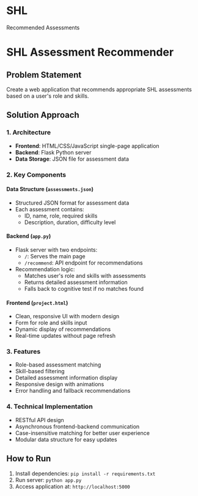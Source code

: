 # SHL
Recommended Assessments
# SHL Assessment Recommender

## Problem Statement
Create a web application that recommends appropriate SHL assessments based on a user's role and skills.

## Solution Approach

### 1. Architecture
- **Frontend**: HTML/CSS/JavaScript single-page application
- **Backend**: Flask Python server
- **Data Storage**: JSON file for assessment data

### 2. Key Components

#### Data Structure (`assessments.json`)
- Structured JSON format for assessment data
- Each assessment contains:
  - ID, name, role, required skills
  - Description, duration, difficulty level

#### Backend (`app.py`)
- Flask server with two endpoints:
  - `/`: Serves the main page
  - `/recommend`: API endpoint for recommendations
- Recommendation logic:
  - Matches user's role and skills with assessments
  - Returns detailed assessment information
  - Falls back to cognitive test if no matches found

#### Frontend (`project.html`)
- Clean, responsive UI with modern design
- Form for role and skills input
- Dynamic display of recommendations
- Real-time updates without page refresh

### 3. Features
- Role-based assessment matching
- Skill-based filtering
- Detailed assessment information display
- Responsive design with animations
- Error handling and fallback recommendations

### 4. Technical Implementation
- RESTful API design
- Asynchronous frontend-backend communication
- Case-insensitive matching for better user experience
- Modular data structure for easy updates

## How to Run
1. Install dependencies: `pip install -r requirements.txt`
2. Run server: `python app.py`
3. Access application at: `http://localhost:5000` 
